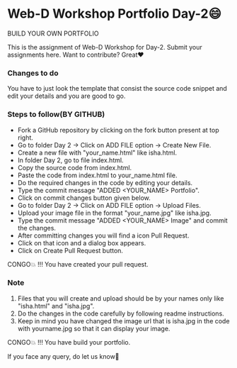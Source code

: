 # Web-D Workshop Portfolio Day-2:smile:

BUILD YOUR OWN PORTFOLIO

This is the assignment of Web-D Workshop for Day-2. Submit your assignments here.
Want to contribute? Great:heart:

### Changes to do
You have to just look the template that consist the source code snippet and edit your details and you are good to go.

### Steps to follow(BY GITHUB)
- Fork a GitHub repository by clicking on the fork button present at top right.
- Go to folder Day 2 -> Click on ADD FILE option -> Create New File.
- Create a new file with "your_name.html" like isha.html.
- In folder Day 2, go to file index.html.
- Copy the source code from index.html.
- Paste the code from index.html to your_name.html file.
- Do the required changes in the code by editing your details.
- Type the commit message "ADDED <YOUR_NAME> Portfolio".
- Click on commit changes button given below.
- Go to folder Day 2 -> Click on ADD FILE option -> Upload Files.
- Upload your image file in the format "your_name.jpg" like isha.jpg.
- Type the commit message "ADDED <YOUR_NAME> Image" and commit the changes.
- After committing changes you will find a icon Pull Request.
- Click on that icon and a dialog box appears.
- Click on Create Pull Request button.


CONGO:boom: !!! You have created your pull request.
### Note
1. Files that you will create and upload should be by your names only like "isha.html" and "isha.jpg".
2. Do the changes in the code carefully by following readme instructions.
3. Keep in mind you have changed the image url that is isha.jpg in the code with yourname.jpg so that it can display your image.


CONGO:boom: !!! You have build your portfolio.

If you face any query, do let us know:slightly_smiling_face:
